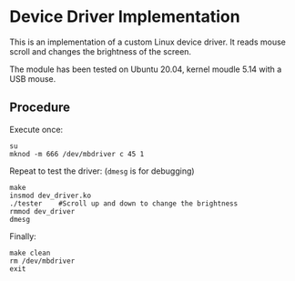 # Device Driver Implementation

This is an implementation of a custom Linux device driver. It reads mouse scroll and changes the brightness of the screen.

The module has been tested on Ubuntu 20.04, kernel moudle 5.14 with a USB mouse.

## Procedure

Execute once:

```
su
mknod -m 666 /dev/mbdriver c 45 1
```

Repeat to test the driver: (`dmesg` is for debugging)

```
make
insmod dev_driver.ko
./tester    #Scroll up and down to change the brightness
rmmod dev_driver
dmesg
```

Finally:

```
make clean
rm /dev/mbdriver
exit
```
